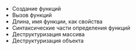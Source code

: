  * Создание функций
 * Вызов функций
 * Длина, имя функции, как свойства
 * Синтаксические части определения функций
 * Деструктуризация массива
 * Деструктуризация объекта
